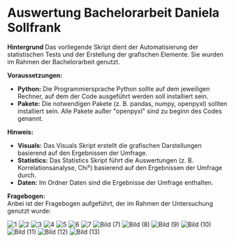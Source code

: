 # Auswertung Bachelorarbeit Daniela Sollfrank

**Hintergrund**
Das vorliegende Skript dient der Automatisierung der statistischen Tests und der Erstellung der grafischen Elemente. Sie wurden im Rahmen der Bachelorarbeit genutzt. 

**Voraussetzungen:**

*   **Python:** Die Programmiersprache Python sollte auf dem jeweiligen Rechner, auf dem der Code ausgeführt werden soll installiert sein.
*   **Pakete:** Die notwendigen Pakete (z. B. pandas, numpy, openpyxl) sollten installiert sein. Alle Pakete außer "openpyxl" sind zu beginn des Codes genannt.

**Hinweis:**
*   **Visuals:** Das Visuals Skript erstellt die grafischen Darstellungen basierend auf den Ergebnissen der Umfrage.
*   **Statistics:** Das Statistics Skript führt die Auswertungen (z. B. Korrelationsanalyse, Chi²) basierend auf den Ergebnissen der Umfrage durch.
*   **Daten:** Im Ordner Daten sind die Ergebnisse der Umfrage enthalten.

**Fragebogen:**  
Anbei ist der Fragebogen aufgeführt, der im Rahmen der Untersuchung genutzt wurde:

![1](https://github.com/user-attachments/assets/75c00dca-f965-46ec-a6a7-7c3e36c3d3b4)
![2](https://github.com/user-attachments/assets/6a5f59c8-cf32-4050-9262-b164bed678bd)
![3](https://github.com/user-attachments/assets/ac7fcb11-ae67-4629-96c2-a77a55ae6c59)
![4](https://github.com/user-attachments/assets/9e869a97-f30c-4902-bdbe-0929c506bf3e)
![5](https://github.com/user-attachments/assets/8c4c85bc-f7e1-444c-bdfd-23f7f1c0a5f2)
![6](https://github.com/user-attachments/assets/68f43986-bdbf-47b9-92a3-71a0bfd35dae)
![7](https://github.com/user-attachments/assets/da22cb9f-8467-417f-943d-b7a3856e93db)
![Bild (7)](https://github.com/user-attachments/assets/4932c058-d908-4cd9-96df-795ca5aed6d5)
![Bild (8)](https://github.com/user-attachments/assets/2fd7b2d1-6502-4e9e-b887-08933c57e500)
![Bild (9)](https://github.com/user-attachments/assets/fa7973c1-b0f8-4a52-bc21-518ece64f366)
![Bild (10)](https://github.com/user-attachments/assets/bc086bc1-4cbe-4e8c-82da-fa7e3a9911df)
![Bild (11)](https://github.com/user-attachments/assets/a4159c36-4904-45e4-bf61-1236ff42bcb4)
![Bild (12)](https://github.com/user-attachments/assets/22958946-8151-43e0-8ab3-fea8d90e1624)
![Bild (13)](https://github.com/user-attachments/assets/3c69180b-3630-4e7f-ac05-352e14c06939)
